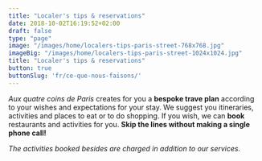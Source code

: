```yaml
---
title: "Localer's tips & reservations"
date: 2018-10-02T16:19:52+02:00
draft: false
type: "page"
image: "/images/home/localers-tips-paris-street-768x768.jpg"
imageBig: "/images/home/localers-tips-paris-street-1024x1024.jpg"
title: "Localer's tips & reservations"
button: true
buttonSlug: 'fr/ce-que-nous-faisons/'
---
```


*Aux quatre coins de Paris* creates for you a **bespoke trave plan** according to your wishes and expectations for your stay. We suggest you itineraries, activities and places to eat or to do shopping. If you wish, we can **book** restaurants and activities for you. **Skip the lines without making a single phone call!**

*The activities booked besides are charged in addition to our services.*
